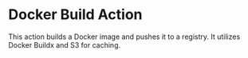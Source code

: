 # Docker Build Action

This action builds a Docker image and pushes it to a registry. It utilizes Docker Buildx and S3 for caching.
